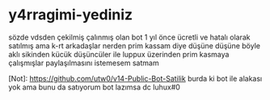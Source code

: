 # y4rragimi-yediniz
sözde vdsden çekilmiş çalınmış olan bot 1 yıl önce ücretli ve hatalı olarak satılmış ama k-rt arkadaşlar nerden prim kassam diye düşüne düşüne böyle aklı sikinden kücük düşüncüler ile luppux üzerinden prim kasmaya çalışmışlar paylaşılmasını istemesem satmam 

[Not]: https://github.com/utw0/v14-Public-Bot-Satilik burda ki bot ile alakası yok ama bunu da satıyorum bot lazımsa dc luhux#0 
